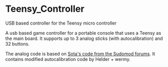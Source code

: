 # Teensy_Controller
USB based controller for the Teensy micro controller

A usb based game controller for a portable console that uses a Teensy as the main board. It supports up to 3 analog sticks (with autocalibration) and 32 buttons.

The analog code is based on [Sota's code from the Sudomod forums](http://www.sudomod.com/forum/viewtopic.php?f=22&t=1766). It contains modified autocalibration code by Helder + wermy.
